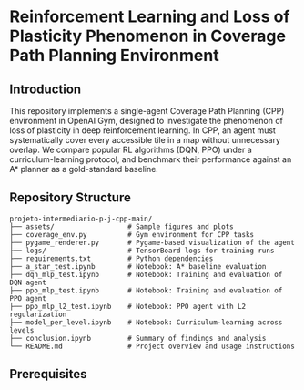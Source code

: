 # **Reinforcement Learning and Loss of Plasticity Phenomenon in Coverage Path Planning Environment**

## Introduction

This repository implements a single-agent Coverage Path Planning (CPP) environment in OpenAI Gym, designed to investigate the phenomenon of loss of plasticity in deep reinforcement learning. In CPP, an agent must systematically cover every accessible tile in a map without unnecessary overlap. We compare popular RL algorithms (DQN, PPO) under a curriculum-learning protocol, and benchmark their performance against an A\* planner as a gold-standard baseline.

## Repository Structure

```
projeto-intermediario-p-j-cpp-main/
├── assets/                  # Sample figures and plots
├── coverage_env.py          # Gym environment for CPP tasks
├── pygame_renderer.py       # Pygame-based visualization of the agent
├── logs/                    # TensorBoard logs for training runs
├── requirements.txt         # Python dependencies
├── a_star_test.ipynb        # Notebook: A* baseline evaluation
├── dqn_mlp_test.ipynb       # Notebook: Training and evaluation of DQN agent
├── ppo_mlp_test.ipynb       # Notebook: Training and evaluation of PPO agent
├── ppo_mlp_l2_test.ipynb    # Notebook: PPO agent with L2 regularization
├── model_per_level.ipynb    # Notebook: Curriculum-learning across levels
├── conclusion.ipynb         # Summary of findings and analysis
└── README.md                # Project overview and usage instructions
```

## Prerequisites

* Python 3.8 or higher
* Git (to clone this repository)

## Installation

1. **Clone the repository**:

   ```bash
   git clone https://github.com/insper-classroom/projeto-intermediario-p-j-cpp.git
   cd projeto-intermediario-p-j-cpp-main
   ```

2. **Create and activate a virtual environment**:

   ```bash
   python3 -m venv venv
   source venv/bin/activate  # on Windows: venv\\Scripts\\activate
   ```

3. **Install dependencies**:

   ```bash
   pip install -r requirements.txt
   ```

## Usage

### 1. Running Notebooks

All experiments and visualizations are organized as Jupyter notebooks. Open the notebook of interest:

* **A* Baseline*\*: `a_star_test.ipynb`
* **DQN Agent**: `dqn_mlp_test.ipynb`
* **PPO Agent**: `ppo_mlp_test.ipynb`
* **PPO with L2**: `ppo_mlp_l2_test.ipynb`
* **Individual Level Learning (no curriculum)**: `model_per_level.ipynb`
* **Results Summary**: `conclusion.ipynb`

Each notebook contains step-by-step code cells to train agents, log metrics, and plot performance.

### 2. TensorBoard Visualization

Training logs are saved under the `logs/` directory. To inspect learning curves:

```bash
tensorboard --logdir logs
```

Navigate to [http://localhost:6006](http://localhost:6006) in your browser.

### 3. Custom Experiments

You can adapt hyperparameters or extend the environment by editing:

* **`coverage_env.py`**: modify the grid layouts, reward function or action space.
* **`pygame_renderer.py`**: adjust visualization settings.

Import `CoverageEnv` in your own scripts or notebooks:

```python
from coverage_env import CoverageEnv
```
